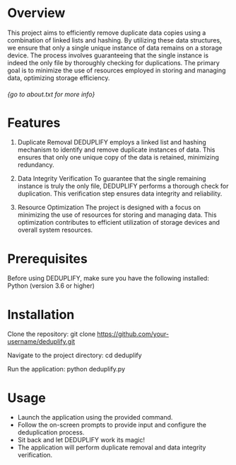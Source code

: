 <h1>Overview</h1>
This project aims to efficiently remove duplicate data copies using a combination of linked lists and hashing. 
By utilizing these data structures, we ensure that only a single unique instance of data remains on a storage device. 
The process involves guaranteeing that the single instance is indeed the only file by thoroughly checking for duplications. 
The primary goal is to minimize the use of resources employed in storing and managing data, optimizing storage efficiency.


<h6>{go to about.txt for more info}</h6>

<h1>Features</h1>

1. Duplicate Removal
DEDUPLIFY employs a linked list and hashing mechanism to identify and remove duplicate instances of data. This ensures that only one unique copy of the data is retained, minimizing redundancy.

2. Data Integrity Verification
To guarantee that the single remaining instance is truly the only file, DEDUPLIFY performs a thorough check for duplication. This verification step ensures data integrity and reliability.

3. Resource Optimization
The project is designed with a focus on minimizing the use of resources for storing and managing data. This optimization contributes to efficient utilization of storage devices and overall system resources.


<h1>Prerequisites</h1>

Before using DEDUPLIFY, make sure you have the following installed:
Python (version 3.6 or higher)

<h1>Installation</h1>

Clone the repository: git clone https://github.com/your-username/deduplify.git

Navigate to the project directory: cd deduplify

Run the application: python deduplify.py

<h1>Usage</h1>

- Launch the application using the provided command.
- Follow the on-screen prompts to provide input and configure the deduplication process.
- Sit back and let DEDUPLIFY work its magic! 
- The application will perform duplicate removal and data integrity verification.
